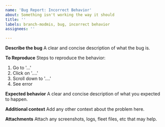 ```yaml
---
name: 'Bug Report: Incorrect Behavior'
about: Something isn't working the way it should
title: ''
labels: branch-modmis, bug, incorrect behavior
assignees: ''

---
```


**Describe the bug**
A clear and concise description of what the bug is.

**To Reproduce**
Steps to reproduce the behavior:
1. Go to '...'
2. Click on '....'
3. Scroll down to '....'
4. See error

**Expected behavior**
A clear and concise description of what you expected to happen.

**Additional context**
Add any other context about the problem here.

**Attachments**
Attach any screenshots, logs, fleet files, etc that may help.
